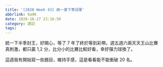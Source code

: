 ```yaml
---
title: '[2020 Week 43] 統一拿下季冠軍'
abbrlink: 9a90
date: 2020-10-27 23:16:50
category: 週記
tags:
---
```

統一下半季封王，好開心，等了 7 年了終於等到彩帶。週五週六兩天天王山比賽真刺激，都只贏 1,2 分，比分小的比賽比較好看，幸好彈力球換了。
<!-- more -->
這週我有開始寫一些題目，維持手感，這是看看能不能衝破 20 名。
